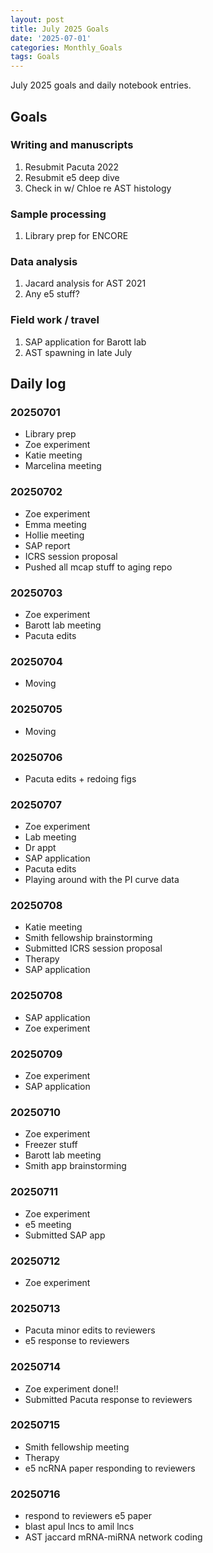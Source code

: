 ```yaml
---
layout: post
title: July 2025 Goals
date: '2025-07-01'
categories: Monthly_Goals
tags: Goals
---
```


July 2025 goals and daily notebook entries.

## Goals

### Writing and manuscripts 

1. Resubmit Pacuta 2022 
2. Resubmit e5 deep dive 
3. Check in w/ Chloe re AST histology 

### Sample processing

1. Library prep for ENCORE 

### Data analysis

1. Jacard analysis for AST 2021 
2. Any e5 stuff? 

### Field work / travel 

1. SAP application for Barott lab 
2. AST spawning in late July 

## Daily log   

### 20250701

- Library prep 
- Zoe experiment 
- Katie meeting 
- Marcelina meeting 

### 20250702

- Zoe experiment 
- Emma meeting 
- Hollie meeting 
- SAP report 
- ICRS session proposal 
- Pushed all mcap stuff to aging repo 

### 20250703

- Zoe experiment 
- Barott lab meeting 
- Pacuta edits 

### 20250704

- Moving 

### 20250705

- Moving 

### 20250706

- Pacuta edits + redoing figs 

### 20250707

- Zoe experiment 
- Lab meeting 
- Dr appt 
- SAP application 
- Pacuta edits 
- Playing around with the PI curve data  

### 20250708

- Katie meeting 
- Smith fellowship brainstorming 
- Submitted ICRS session proposal 
- Therapy 
- SAP application 

### 20250708

- SAP application 
- Zoe experiment 

### 20250709

- Zoe experiment
- SAP application 

### 20250710

- Zoe experiment
- Freezer stuff 
- Barott lab meeting 
- Smith app brainstorming 

### 20250711

- Zoe experiment
- e5 meeting 
- Submitted SAP app 

### 20250712

- Zoe experiment

### 20250713

- Pacuta minor edits to reviewers 
- e5 response to reviewers

### 20250714

- Zoe experiment done!!
- Submitted Pacuta response to reviewers 

### 20250715

- Smith fellowship meeting 
- Therapy 
- e5 ncRNA paper responding to reviewers 

### 20250716

- respond to reviewers e5 paper 
- blast apul lncs to amil lncs 
- AST jaccard mRNA-miRNA network coding 



